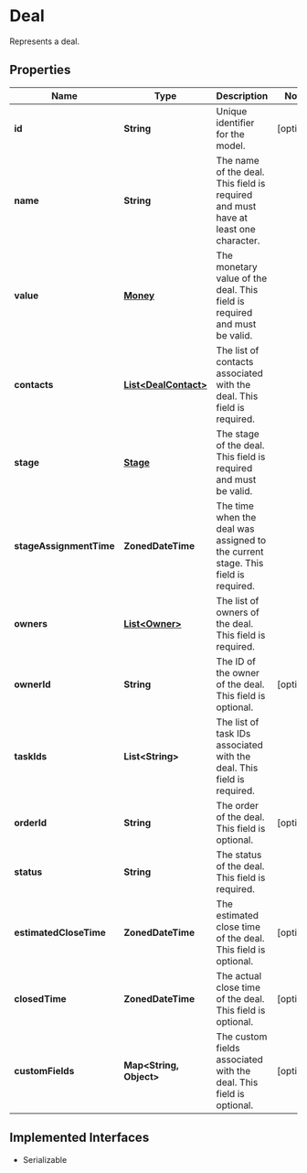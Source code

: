 

# Deal

Represents a deal.

## Properties

| Name | Type | Description | Notes |
|------------ | ------------- | ------------- | -------------|
|**id** | **String** | Unique identifier for the model. |  [optional] |
|**name** | **String** | The name of the deal. This field is required and must have at least one character. |  |
|**value** | [**Money**](Money.md) | The monetary value of the deal. This field is required and must be valid. |  |
|**contacts** | [**List&lt;DealContact&gt;**](DealContact.md) | The list of contacts associated with the deal. This field is required. |  |
|**stage** | [**Stage**](Stage.md) | The stage of the deal. This field is required and must be valid. |  |
|**stageAssignmentTime** | **ZonedDateTime** | The time when the deal was assigned to the current stage. This field is required. |  |
|**owners** | [**List&lt;Owner&gt;**](Owner.md) | The list of owners of the deal. This field is required. |  |
|**ownerId** | **String** | The ID of the owner of the deal. This field is optional. |  [optional] |
|**taskIds** | **List&lt;String&gt;** | The list of task IDs associated with the deal. This field is required. |  |
|**orderId** | **String** | The order of the deal. This field is optional. |  [optional] |
|**status** | **String** | The status of the deal. This field is required. |  |
|**estimatedCloseTime** | **ZonedDateTime** | The estimated close time of the deal. This field is optional. |  [optional] |
|**closedTime** | **ZonedDateTime** | The actual close time of the deal. This field is optional. |  [optional] |
|**customFields** | **Map&lt;String, Object&gt;** | The custom fields associated with the deal. This field is optional. |  [optional] |


## Implemented Interfaces

* Serializable


